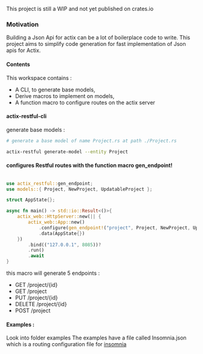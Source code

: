 This project is still a WIP and not yet published on crates.io

### Motivation

Building a Json Api for actix can be a lot of boilerplace code to write.
This project aims to simplify code generation for fast implementation of Json apis for Actix.

#### Contents

This workspace contains :

- A CLI, to generate base models,
- Derive macros to implement on models,
- A function macro to configure routes on the actix server

#### actix-restful-cli

generate base models :

``` bash
# generate a base model of name Project.rs at path ./Project.rs

actix-restful generate-model --entity Project

```

#### configures Restful routes with the function macro gen_endpoint!

``` rust

use actix_restful::gen_endpoint;
use models::{ Project, NewProject, UpdatableProject };

struct AppState{};

async fn main() -> std::io::Result<()>{
    actix_web::HttpServer::new(|| {
        actix_web::App::new()
            .configure(gen_endpoint!("project", Project, NewProject, UpdatableProject))
            .data(AppState{})
    })
        .bind(("127.0.0.1", 8085))?
        .run()
        .await
}

```

this macro will generate 5 endpoints :

- GET /project/{id}
- GET /project
- PUT /project/{id}
- DELETE /project/{id}
- POST /project


#### Examples :

Look into folder examples
The examples have a file called Insomnia.json which is a routing configuration file for [insomnia](https://insomnia.rest/)
